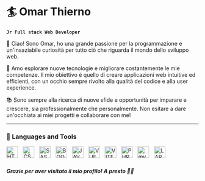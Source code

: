 # 🏄 Omar Thierno

**`Jr Full stack Web Developer`**

👋 Ciao! Sono Omar, ho una grande passione per la programmazione e un'insaziabile curiosità per tutto ciò che riguarda il mondo dello sviluppo web.

🚀 Amo esplorare nuove tecnologie e migliorare costantemente le mie competenze. Il mio obiettivo è quello di creare applicazioni web intuitive ed efficienti, con un occhio sempre rivolto alla qualità del codice e alla user experience.

📚 Sono sempre alla ricerca di nuove sfide e opportunità per imparare e crescere, sia professionalmente che personalmente. Non esitare a dare un'occhiata ai miei progetti e collaborare con me!


---

### 🧰 Languages and Tools

<img src="https://cdn.jsdelivr.net/gh/devicons/devicon@latest/icons/html5/html5-original.svg" alt="HTML" align="left" width="30px" style="padding-right:10px;">
<img src="https://cdn.jsdelivr.net/gh/devicons/devicon@latest/icons/css3/css3-original.svg" alt="CSS" align="left" width="30px" style="padding-right:10px;">
<img src="https://cdn.jsdelivr.net/gh/devicons/devicon@latest/icons/sass/sass-original.svg" alt="SASS" align="left" width="30px" style="padding-right:10px;">
<img src="https://cdn.jsdelivr.net/gh/devicons/devicon@latest/icons/bootstrap/bootstrap-original-wordmark.svg" alt="BOOTSTRAP" align="left" width="30px" style="padding-right:10px;">
<img src="https://cdn.jsdelivr.net/gh/devicons/devicon@latest/icons/javascript/javascript-original.svg" alt="JAVASCRIPT" align="left" width="30px" style="padding-right:10px;">
<img src="https://cdn.jsdelivr.net/gh/devicons/devicon@latest/icons/vuejs/vuejs-original.svg" alt="VUE.JS" align="left" width="30px" style="padding-right:10px;">
<img src="https://cdn.jsdelivr.net/gh/devicons/devicon@latest/icons/vitejs/vitejs-original.svg" alt="VITE" align="left" width="30px" style="padding-right:10px;">
<img src="https://cdn.jsdelivr.net/gh/devicons/devicon@latest/icons/php/php-original.svg" alt="PHP" align="left" width="30px" style="padding-right:10px;">
<img src="https://cdn.jsdelivr.net/gh/devicons/devicon@latest/icons/mysql/mysql-original.svg" alt="mySQL" align="left" width="30px" style="padding-right:10px;">
<img src="https://cdn.jsdelivr.net/gh/devicons/devicon@latest/icons/laravel/laravel-original.svg" alt="LARAVEL" align="left" width="30px" style="padding-right:10px;">

<br>

#

##### Grazie per aver visitato il mio profilo! A presto 💪🏾

<!--
**OmarThierno/OmarThierno** is a ✨ _special_ ✨ repository because its `README.md` (this file) appears on your GitHub profile.

Here are some ideas to get you started:

- 🔭 I’m currently working on ...
- 🌱 I’m currently learning ...
- 👯 I’m looking to collaborate on ...
- 🤔 I’m looking for help with ...
- 💬 Ask me about ...
- 📫 How to reach me: ...
- 😄 Pronouns: ...
- ⚡ Fun fact: ...
-->
